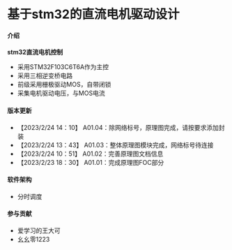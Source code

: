 # 基于stm32的直流电机驱动设计

#### 介绍
**stm32直流电机控制**
* 采用STM32F103C6T6A作为主控
* 采用三相逆变桥电路
* 前级采用栅极驱动MOS，自带闭锁
* 采集电机驱动电压，与MOS电流

#### 版本更新
* 【2023/2/24 14：10】 A01.04：除网络标号，原理图完成，请按要求添加封装
* 【2023/2/24 13：43】 A01.03：整体原理图模块完成，网络标号待连接
* 【2023/2/24 10：51】 A01.02：完善原理图文档信息
* 【2023/2/23 18：30】 A01.01：完成原理图FOC部分

#### 软件架构
* 分时调度



#### 参与贡献
* 爱学习的王大可
* 幺幺零1223


